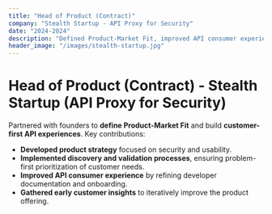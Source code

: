 ```yaml
---
title: "Head of Product (Contract)"
company: "Stealth Startup - API Proxy for Security"
date: "2024-2024"
description: "Defined Product-Market Fit, improved API consumer experience, and drove early product strategy."
header_image: "/images/stealth-startup.jpg"
---
```


# Head of Product (Contract) - Stealth Startup (API Proxy for Security)

Partnered with founders to **define Product-Market Fit** and build **customer-first API experiences**. Key contributions:

- **Developed product strategy** focused on security and usability.
- **Implemented discovery and validation processes**, ensuring problem-first prioritization of customer needs.
- **Improved API consumer experience** by refining developer documentation and onboarding.
- **Gathered early customer insights** to iteratively improve the product offering.

